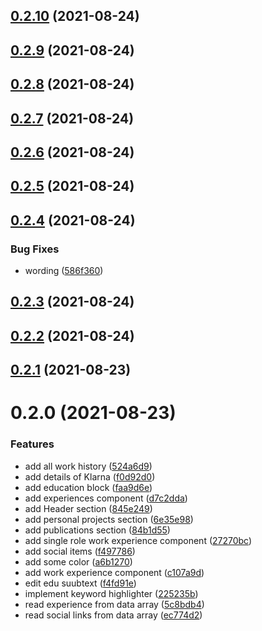 ## [0.2.10](https://github.com/umutcanbolat/resume/compare/0.2.9...0.2.10) (2021-08-24)

## [0.2.9](https://github.com/umutcanbolat/resume/compare/0.2.8...0.2.9) (2021-08-24)

## [0.2.8](https://github.com/umutcanbolat/resume/compare/0.2.7...0.2.8) (2021-08-24)

## [0.2.7](https://github.com/umutcanbolat/resume/compare/0.2.6...0.2.7) (2021-08-24)

## [0.2.6](https://github.com/umutcanbolat/resume/compare/0.2.5...0.2.6) (2021-08-24)

## [0.2.5](https://github.com/umutcanbolat/resume/compare/0.2.4...0.2.5) (2021-08-24)

## [0.2.4](https://github.com/umutcanbolat/resume/compare/0.2.3...0.2.4) (2021-08-24)


### Bug Fixes

* wording ([586f360](https://github.com/umutcanbolat/resume/commit/586f360c2af369c44348ba8de12f541d9480366f))

## [0.2.3](https://github.com/umutcanbolat/resume/compare/0.2.2...0.2.3) (2021-08-24)

## [0.2.2](https://github.com/umutcanbolat/resume/compare/0.2.1...0.2.2) (2021-08-24)

## [0.2.1](https://github.com/umutcanbolat/resume/compare/0.2.0...0.2.1) (2021-08-23)

# 0.2.0 (2021-08-23)


### Features

* add all work history ([524a6d9](https://github.com/umutcanbolat/resume/commit/524a6d90ebfa92496bede87c1dc5c58ce4f764b6))
* add details of Klarna ([f0d92d0](https://github.com/umutcanbolat/resume/commit/f0d92d0dd0f75acbb542b0d21f9d0e2eb896a4f3))
* add education block ([faa9d6e](https://github.com/umutcanbolat/resume/commit/faa9d6eff926dc979e24de8b749025b01b90f29d))
* add experiences component ([d7c2dda](https://github.com/umutcanbolat/resume/commit/d7c2ddab3b42ee01b12482c069f69fedbcf50903))
* add Header section ([845e249](https://github.com/umutcanbolat/resume/commit/845e24917cc0261775ca1ba68ff7d4c8efd6510f))
* add personal projects section ([6e35e98](https://github.com/umutcanbolat/resume/commit/6e35e9869d9ddfaa1b72974625b65782e4ccddb7))
* add publications section ([84b1d55](https://github.com/umutcanbolat/resume/commit/84b1d55d0022ef76173c5e3eab08e0507caa368e))
* add single role work experience component ([27270bc](https://github.com/umutcanbolat/resume/commit/27270bc9fb6d3b24850d02ca706de7a864a51787))
* add social items ([f497786](https://github.com/umutcanbolat/resume/commit/f4977863e16065f125a804c96a184526daabd19c))
* add some color ([a6b1270](https://github.com/umutcanbolat/resume/commit/a6b1270bd01d85ffdf97a66f9b2dc1a42763200f))
* add work experience component ([c107a9d](https://github.com/umutcanbolat/resume/commit/c107a9d8e783e482582d8138b6a084215e794a01))
* edit edu suubtext ([f4fd91e](https://github.com/umutcanbolat/resume/commit/f4fd91ea5dc417caffd63fef4c8bd50187fa6ede))
* implement keyword highlighter ([225235b](https://github.com/umutcanbolat/resume/commit/225235b5ae2e3d01d76937d78382eb6e2565bc23))
* read experience from data array ([5c8bdb4](https://github.com/umutcanbolat/resume/commit/5c8bdb42f6e1bb7eecdd40b4addc93b89583c16e))
* read social links from data array ([ec774d2](https://github.com/umutcanbolat/resume/commit/ec774d2f7321ff4ab93e59b32e5329628eb06c43))

